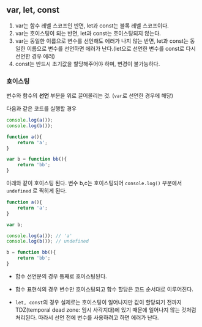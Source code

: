 ## var, let, const

1. var는 함수 레벨 스코프인 반면, let과 const는 블록 레벨 스코프이다.
2. var는 호이스팅이 되는 반면, let과 const는 호이스팅되지 않는다.
3. var는 동일한 이름으로 변수를 선언해도 에러가 나지 않는 반면, let과 const는 동일한 이름으로 변수를 선언하면 에러가 난다.(let으로 선언한 변수를 const로 다시 선언한 경우 에러)
4. const는 반드시 초기값을 할당해주어야 하며, 변경이 불가능하다.



### 호이스팅

변수와 함수의 **선언** 부분을 위로 끌어올리는 것. (``var``로 선언한 경우에 해당)

다음과 같은 코드를 실행할 경우

```javascript
console.log(a());
console.log(b());

function a(){
    return 'a';
}

var b = function bb(){
    return 'bb';
}
```

아래와 같이 호이스팅 된다. 변수 b,c는 호이스팅되어 ``console.log()`` 부분에서 ``undefined`` 로 찍히게 된다.

```js
function a(){
    return 'a';
}

var b;

console.log(a()); // 'a'
console.log(b()); // undefined

b = function bb(){
    return 'bb';
}

```

* 함수 선언문의 경우 통째로 호이스팅된다.
* 함수 표현식의 경우 변수만 호이스팅되고 함수 할당은 코드 순서대로 이루어진다.

* ``let, const``의 경우 실제로는 호이스팅이 일어나지만 값이 할당되기 전까지 TDZ(temporal dead zone: 임시 사각지대)에 있기 때문에 일어나지 않는 것처럼 처리된다. 따라서 선언 전에 변수를 사용하려고 하면 에러가 난다.